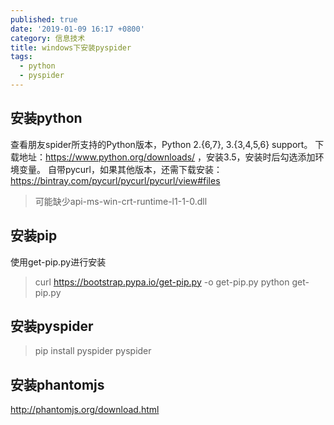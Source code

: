 ```yaml
---
published: true
date: '2019-01-09 16:17 +0800'
category: 信息技术
title: windows下安装pyspider
tags:
  - python
  - pyspider
---
```

## 安装python

查看朋友spider所支持的Python版本，Python 2.{6,7}, 3.{3,4,5,6} support。
下载地址：https://www.python.org/downloads/ ，安装3.5，安装时后勾选添加环境变量。
自带pycurl，如果其他版本，还需下载安装：https://bintray.com/pycurl/pycurl/pycurl/view#files
> 可能缺少api-ms-win-crt-runtime-l1-1-0.dll

## 安装pip

使用get-pip.py进行安装
> curl https://bootstrap.pypa.io/get-pip.py -o get-pip.py
> python get-pip.py

## 安装pyspider

> pip install pyspider
> pyspider

## 安装phantomjs
http://phantomjs.org/download.html